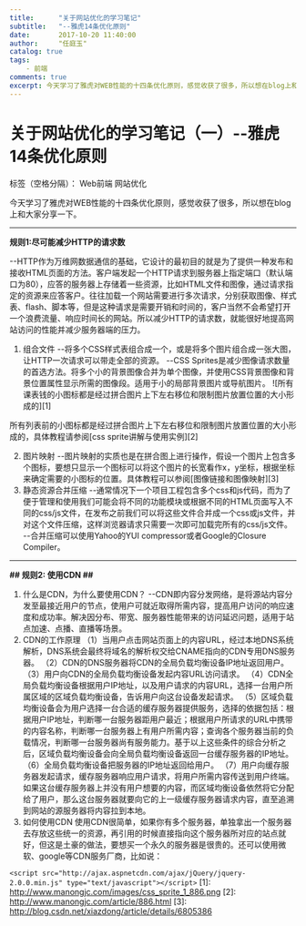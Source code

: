 ```yaml
---
title:      "关于网站优化的学习笔记"
subtitle:   "--雅虎14条优化原则"
date:       2017-10-20 11:40:00
author:     "任庭玉"
catalog: true
tags:
    - 前端
comments: true
excerpt: 今天学习了雅虎对WEB性能的十四条优化原则，感觉收获了很多，所以想在blog上和大家分享一下。
---
```


# 关于网站优化的学习笔记（一）--雅虎14条优化原则

标签（空格分隔）： Web前端 网站优化


今天学习了雅虎对WEB性能的十四条优化原则，感觉收获了很多，所以想在blog上和大家分享一下。

----------

**规则1:尽可能减少HTTP的请求数**

--HTTP作为万维网数据通信的基础，它设计的最初目的就是为了提供一种发布和接收HTML页面的方法。客户端发起一个HTTP请求到服务器上指定端口（默认端口为80），应答的服务器上存储着一些资源，比如HTML文件和图像，通过请求指定的资源来应答客户。往往加载一个网站需要进行多次请求，分别获取图像、样式表、flash、脚本等，但是这种请求是需要开销和时间的，客户当然不会希望打开一个浪费流量、响应时间长的网站。所以减少HTTP的请求数，就能很好地提高网站访问的性能并减少服务器端的压力。

 1. 组合文件
--将多个CSS样式表组合成一个，或是将多个图片组合成一张大图，让HTTP一次请求可以带走全部的资源。
--CSS Sprites是减少图像请求数量的首选方法。将多个小的背景图像合并为单个图像，并使用CSS背景图像和背景位置属性显示所需的图像段。适用于小的局部背景图片或导航图片。
![所有课表钱的小图标都是经过拼合图片上下左右移位和限制图片放置位置的大小形成的][1]


  所有列表前的小图标都是经过拼合图片上下左右移位和限制图片放置位置的大小形成的，具体教程请参阅[css sprite讲解与使用实例][2]
  
 2. 图片映射
--图片映射的实质也是在拼合图上进行操作，假设一个图片上包含多个图标，要想只显示一个图标可以将这个图片的长宽看作x，y坐标，根据坐标来确定需要的小图标的位置。具体教程可以参阅[图像链接和图像映射][3]
 3. 静态资源合并压缩
--通常情况下一个项目工程包含多个css和js代码，而为了便于管理和使用我们可能会将不同的功能模块或根据不同的HTML页面写入不同的css/js文件，在发布之前我们可以将这些文件合并成一个css或js文件，并对这个文件压缩，这样浏览器请求只需要一次即可加载完所有的css/js文件。
--合并压缩可以使用Yahoo的YUI compressor或者Google的Closure Compiler。

----------

**## 规则2: 使用CDN ##**

 1. 什么是CDN，为什么要使用CDN？
 --CDN即内容分发网络，是将源站内容分发至最接近用户的节点，使用户可就近取得所需内容，提高用户访问的响应速度和成功率。解决因分布、带宽、服务器性能带来的访问延迟问题，适用于站点加速、点播、直播等场景。
 2. CDN的工作原理
（1）当用户点击网站页面上的内容URL，经过本地DNS系统解析，DNS系统会最终将域名的解析权交给CNAME指向的CDN专用DNS服务器。
（2）CDN的DNS服务器将CDN的全局负载均衡设备IP地址返回用户。
（3）用户向CDN的全局负载均衡设备发起内容URL访问请求。
（4）CDN全局负载均衡设备根据用户IP地址，以及用户请求的内容URL，选择一台用户所属区域的区域负载均衡设备，告诉用户向这台设备发起请求。
（5）区域负载均衡设备会为用户选择一台合适的缓存服务器提供服务，选择的依据包括：根据用户IP地址，判断哪一台服务器距用户最近；根据用户所请求的URL中携带的内容名称，判断哪一台服务器上有用户所需内容；查询各个服务器当前的负载情况，判断哪一台服务器尚有服务能力。基于以上这些条件的综合分析之后，区域负载均衡设备会向全局负载均衡设备返回一台缓存服务器的IP地址。
（6）全局负载均衡设备把服务器的IP地址返回给用户。
（7）用户向缓存服务器发起请求，缓存服务器响应用户请求，将用户所需内容传送到用户终端。如果这台缓存服务器上并没有用户想要的内容，而区域均衡设备依然将它分配给了用户，那么这台服务器就要向它的上一级缓存服务器请求内容，直至追溯到网站的源服务器将内容拉到本地。
 3. 如何使用CDN
 使用CDN很简单，如果你有多个服务器，单独拿出一个服务器去存放这些统一的资源，再引用的时候直接指向这个服务器所对应的站点就好，但这是土豪的做法，要想买一个永久的服务器是很贵的。还可以使用微软、google等CDN服务厂商，比如说：

   `<script src="http://ajax.aspnetcdn.com/ajax/jQuery/jquery-2.0.0.min.js" type="text/javascript"></script>`
  [1]: http://www.manongjc.com/images/css_sprite_1_886.png
  [2]: http://www.manongjc.com/article/886.html
  [3]: http://blog.csdn.net/xiazdong/article/details/6805386
  

